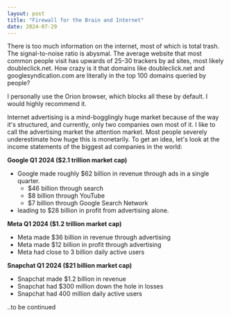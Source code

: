 ```yaml
---
layout: post
title: "Firewall for the Brain and Internet"
date: 2024-07-29
---
```


There is too much information on the internet, most of which is total trash. The signal-to-noise ratio is abysmal. The average website that most common people visit has upwards of 25-30 trackers by ad sites, most likely doubleclick.net. How crazy is it that domains like doubleclick.net and googlesyndication.com are literally in the top 100 domains queried by people?

I personally use the Orion browser, which blocks all these by default. I would highly recommend it.

Internet advertising is a mind-bogglingly huge market because of the way it's structured, and currently, only two companies own most of it. I like to call the advertising market the attention market. Most people severely underestimate how huge this is monetarily. To get an idea, let's look at the income statements of the biggest ad companies in the world:

**Google Q1 2024 ($2.1 trillion market cap)**
- Google made roughly $62 billion in revenue through ads in a single quarter.
  - $46 billion through search
  - $8 billion through YouTube
  - $7 billion through Google Search Network
- leading to $28 billion in profit from advertising alone.

**Meta Q1 2024 ($1.2 trillion market cap)**
- Meta made $36 billion in revenue through advertising
- Meta made $12 billion in profit through advertising
- Meta had close to 3 billion daily active users

**Snapchat Q1 2024 ($21 billion market cap)**
- Snapchat made $1.2 billion in revenue
- Snapchat had $300 million down the hole in losses
- Snapchat had 400 million daily active users

..to be continued